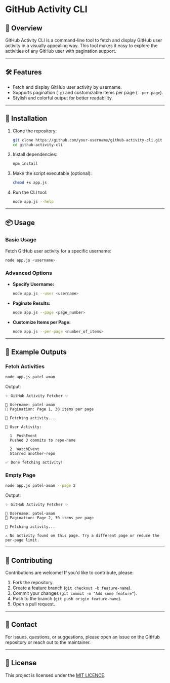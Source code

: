 # GitHub Activity CLI

## 🚀 Overview

GitHub Activity CLI is a command-line tool to fetch and display GitHub user activity in a visually appealing way. This tool makes it easy to explore the activities of any GitHub user with pagination support.

---

## 🛠️ Features

- Fetch and display GitHub user activity by username.
- Supports pagination (`-p`) and customizable items per page (`--per-page`).
- Stylish and colorful output for better readability.

---

## 🔧 Installation

1. Clone the repository:
   ```bash
   git clone https://github.com/your-username/github-activity-cli.git
   cd github-activity-cli
   ```

2. Install dependencies:
   ```bash
   npm install
   ```

3. Make the script executable (optional):
   ```bash
   chmod +x app.js
   ```

4. Run the CLI tool:
   ```bash
   node app.js --help
   ```

---

## 📦 Usage

### Basic Usage

Fetch GitHub user activity for a specific username:
```bash
node app.js <username>
```

### Advanced Options

- **Specify Username:**
  ```bash
  node app.js --user <username>
  ```

- **Paginate Results:**
  ```bash
  node app.js --page <page_number>
  ```

- **Customize Items per Page:**
  ```bash
  node app.js --per-page <number_of_items>
  ```

---

## 🌟 Example Outputs

### Fetch Activities
```bash
node app.js patel-aman
```
Output:
```
✨ GitHub Activity Fetcher ✨

🔹 Username: patel-aman
🔹 Pagination: Page 1, 30 items per page

📡 Fetching activity...

🎯 User Activity:

  1  PushEvent
  Pushed 3 commits to repo-name

  2  WatchEvent
  Starred another-repo

✅ Done fetching activity!
```

### Empty Page
```bash
node app.js patel-aman --page 2
```
Output:
```
✨ GitHub Activity Fetcher ✨

🔹 Username: patel-aman
🔹 Pagination: Page 2, 30 items per page

📡 Fetching activity...

⚠️ No activity found on this page. Try a different page or reduce the per-page limit.
```

---

## 🤝 Contributing

Contributions are welcome! If you'd like to contribute, please:

1. Fork the repository.
2. Create a feature branch (`git checkout -b feature-name`).
3. Commit your changes (`git commit -m "Add some feature"`).
4. Push to the branch (`git push origin feature-name`).
5. Open a pull request.

---

## 📧 Contact

For issues, questions, or suggestions, please open an issue on the GitHub repository or reach out to the maintainer.

---

## 📜 License

This project is licensed under the [MIT LICENCE](LICENCE).

